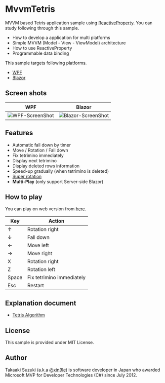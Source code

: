 # MvvmTetris

MVVM based Tetris application sample using [ReactiveProperty](https://github.com/runceel/ReactiveProperty). You can study following through this sample.

- How to develop a application for multi platforms
- Simple MVVM (Model - View - ViewModel) architecture
- How to use ReactiveProperty
- Programmable data binding


This sample targets following platforms.

- [WPF](https://github.com/dotnet/wpf)
- [Blazor](https://blazor.net)



## Screen shots

| WPF | Blazor |
| --- | --- |
| ![WPF-ScreenShot](https://raw.githubusercontent.com/xin9le/MvvmTetris/master/screenshot/MvvmTetris.Wpf.png) | ![Blazor-ScreenShot](https://raw.githubusercontent.com/xin9le/MvvmTetris/master/screenshot/MvvmTetris.Blazor.png) |




## Features

- Automatic fall down by timer
- Move / Rotation / Fall down
- Fix tetrimino immediately
- Display next tetrimino
- Display deleted rows information
- Speed-up gradually (when tetrimino is deleted)
- [Super rotation](https://ja.wikipedia.org/wiki/%E3%83%86%E3%83%88%E3%83%AA%E3%82%B9)
- **Multi-Play** (only support Server-side Blazor)



## How to play

You can play on web version from [here](http://blazor-tetris.azurewebsites.net/).

| Key | Action |
|---|---|
| ↑ | Rotation right |
| ↓ | Fall down |
| ← | Move left |
| → | Move right |
| X | Rotation right |
| Z | Rotation left |
| Space | Fix tetrimino immediately |
| Esc | Restart |



## Explanation document

- [Tetris Algorithm](https://www.slideshare.net/xin9le/tetris-algorithm)



## License

This sample is provided under MIT License.



## Author

Takaaki Suzuki (a.k.a [@xin9le](https://twitter.com/xin9le)) is software developer in Japan who awarded Microsoft MVP for Developer Technologies (C#) since July 2012.
